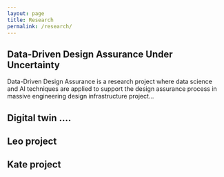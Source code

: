 ```yaml
---
layout: page
title: Research
permalink: /research/
---
```


## Data-Driven Design Assurance Under Uncertainty
Data-Driven Design Assurance is a research project where data science and AI techniques are applied to support the design assurance process in massive engineering design infrastructure project...

## Digital twin ....

## Leo project

## Kate project
